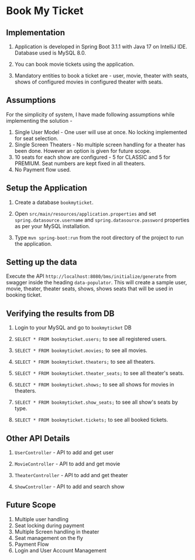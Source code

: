 # Book My Ticket

## Implementation

1. Application is developed in Spring Boot 3.1.1 with Java 17 on IntelliJ IDE. Database used is MySQL 8.0.

2. You can book movie tickets using the application.

3. Mandatory entities to book a ticket are - user, movie, theater with seats, shows of configured movies in configured theater with seats.


## Assumptions

For the simplicity of system, I have made following assumptions while implementing the solution -

1. Single User Model - One user will use at once. No locking implemented for seat selection.
2. Single Screen Theaters - No multiple screen handling for a theater has been done. However an option is given for future scope.
3. 10 seats for each show are configured - 5 for CLASSIC and 5 for PREMIUM. Seat numbers are kept fixed in all theaters.
4. No Payment flow used.


## Setup the Application

1. Create a database `bookmyticket`.

2. Open `src/main/resources/application.properties` and set `spring.datasource.username` and `spring.datasource.password` properties as per your MySQL installation.

3. Type `mvn spring-boot:run` from the root directory of the project to run the application.


## Setting up the data

Execute the API `http://localhost:8080/bms/initialize/generate` from swagger inside the heading `data-populator`. This will create a sample user, movie, theater, theater seats, shows, shows seats that will be used in booking ticket.


## Verifying the results from DB

1. Login to your MySQL and go to `bookmyticket` DB

2. `SELECT * FROM bookmyticket.users;` to see all registered users.

3. `SELECT * FROM bookmyticket.movies;` to see all movies.

4. `SELECT * FROM bookmyticket.theaters;` to see all theaters.

5. `SELECT * FROM bookmyticket.theater_seats;` to see all theater's seats.

6. `SELECT * FROM bookmyticket.shows;` to see all shows for movies in theaters.

7. `SELECT * FROM bookmyticket.show_seats;` to see all show's seats by type.

8. `SELECT * FROM bookmyticket.tickets;` to see all booked tickets.


## Other API Details

1. `UserController` -  API to add and get user

2. `MovieController` - API to add and get movie

3. `TheaterController` - API to add and get theater

4. `ShowController` - API to add and search show


## Future Scope

1. Multiple user handling
2. Seat locking during payment
3. Multiple Screen handling in theater
4. Seat management on the fly
5. Payment Flow
6. Login and User Account Management
